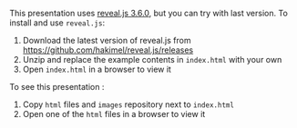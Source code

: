 This presentation uses [reveal.js 3.6.0](https://github.com/hakimel/reveal.js/releases/tag/3.6.0), but you can try with last version. To install and use `reveal.js`:

1. Download the latest version of reveal.js from https://github.com/hakimel/reveal.js/releases
2. Unzip and replace the example contents in `index.html` with your own
3. Open `index.html` in a browser to view it

To see this presentation :

1. Copy `html` files and `images` repository next to `index.html`
2. Open one of the `html` files in a browser to view it